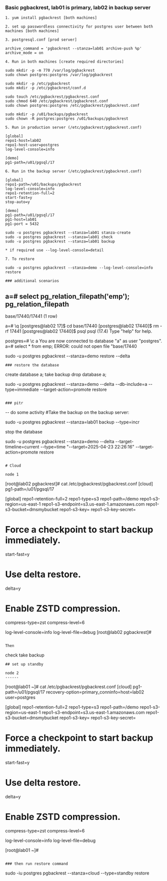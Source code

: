 ### Basic pgbackrest, lab01 is primary, lab02 in backup server

```
1. yum install pgbackrest [both machines]

2. set up passwordless connectivity for postgres user between both machines [both machines]

3. postgresql.conf [prod server]

archive_command = 'pgbackrest --stanza=lab01 archive-push %p'
archive_mode = on

4. Run in both machines [create required directories]

sudo mkdir -p -m 770 /var/log/pgbackrest
sudo chown postgres:postgres /var/log/pgbackrest

sudo mkdir -p /etc/pgbackrest
sudo mkdir -p /etc/pgbackrest/conf.d

sudo touch /etc/pgbackrest/pgbackrest.conf
sudo chmod 640 /etc/pgbackrest/pgbackrest.conf
sudo chown postgres:postgres /etc/pgbackrest/pgbackrest.conf

sudo mkdir -p /u01/backups/pgbackrest
sudo chown -R postgres:postgres /u01/backups/pgbackrest

5. Run in production server (/etc/pgbackrest/pgbackrest.conf)

[global]
repo1-host=lab02
repo1-host-user=postgres
log-level-console=info

[demo]
pg1-path=/u01/pgsql/17

6. Run in the backup server (/etc/pgbackrest/pgbackrest.conf)

[global]
repo1-path=/u01/backups/pgbackrest
log-level-console=info
repo1-retention-full=2
start-fast=y
stop-auto=y

[demo]
pg1-path=/u01/pgsql/17
pg1-host=lab01
pg1-port = 5432

sudo -u postgres pgbackrest --stanza=lab01 stanza-create
sudo -u postgres pgbackrest --stanza=lab01 check
sudo -u postgres pgbackrest --stanza=lab01 backup

* if required use --log-level-console=detail

7. To restore

sudo -u postgres pgbackrest --stanza=demo --log-level-console=info restore

### additional scenarios

```
a=# select pg_relation_filepath('emp');
 pg_relation_filepath
----------------------
 base/17440/17441
(1 row)

a=# \q
[postgres@lab02 17]$ cd base/17440
[postgres@lab02 17440]$ rm -rf 17441
[postgres@lab02 17440]$ psql
psql (17.4)
Type "help" for help.

postgres=# \c a
You are now connected to database "a" as user "postgres".
a=# select * from emp;
ERROR:  could not open file "base/17440

sudo -u postgres pgbackrest --stanza=demo restore --delta
```
### restore the database

```
create database a;
take backup
drop database a;

sudo -u postgres pgbackrest --stanza=demo --delta --db-include=a --type=immediate --target-action=promote restore
```

### pitr

```

-- do some activity
#Take the backup on the backup server:

sudo -u postgres pgbackrest --stanza=lab01 backup --type=incr

stop the database

sudo -u postgres pgbackrest --stanza=demo --delta
--target-timeline=current
--type=time "--target=2025-04-23 22:26:16" --target-action=promote restore

```

# Cloud

node 1
```
[root@lab02 pgbackrest]# cat /etc/pgbackrest/pgbackrest.conf
[cloud]
pg1-path=/u01/pgsql/17

[global]
repo1-retention-full=2
repo1-type=s3
repo1-path=/demo
repo1-s3-region=us-east-1
repo1-s3-endpoint=s3.us-east-1.amazonaws.com
repo1-s3-bucket=dmsmybucket
repo1-s3-key=
repo1-s3-key-secret=

# Force a checkpoint to start backup immediately.
start-fast=y
# Use delta restore.
delta=y

# Enable ZSTD compression.
compress-type=zst
compress-level=6

log-level-console=info
log-level-file=debug
[root@lab02 pgbackrest]#
```

Then

```
check
take backup
```
## set up standby

node 2
------

```
[root@lab01 ~]# cat /etc/pgbackrest/pgbackrest.conf
[cloud]
pg1-path=/u01/pgsql/17
recovery-option=primary_conninfo=host=lab02 user=postgres

[global]
repo1-retention-full=2
repo1-type=s3
repo1-path=/demo
repo1-s3-region=us-east-1
repo1-s3-endpoint=s3.us-east-1.amazonaws.com
repo1-s3-bucket=dmsmybucket
repo1-s3-key=
repo1-s3-key-secret=

# Force a checkpoint to start backup immediately.
start-fast=y
# Use delta restore.
delta=y

# Enable ZSTD compression.
compress-type=zst
compress-level=6

log-level-console=info
log-level-file=debug

[root@lab01 ~]#
```

### then run restore command
```
sudo -iu postgres pgbackrest --stanza=cloud --type=standby restore
```

